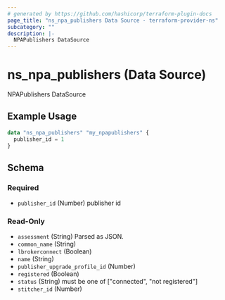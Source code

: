 ```yaml
---
# generated by https://github.com/hashicorp/terraform-plugin-docs
page_title: "ns_npa_publishers Data Source - terraform-provider-ns"
subcategory: ""
description: |-
  NPAPublishers DataSource
---
```


# ns_npa_publishers (Data Source)

NPAPublishers DataSource

## Example Usage

```terraform
data "ns_npa_publishers" "my_npapublishers" {
  publisher_id = 1
}
```

<!-- schema generated by tfplugindocs -->
## Schema

### Required

- `publisher_id` (Number) publisher id

### Read-Only

- `assessment` (String) Parsed as JSON.
- `common_name` (String)
- `lbrokerconnect` (Boolean)
- `name` (String)
- `publisher_upgrade_profile_id` (Number)
- `registered` (Boolean)
- `status` (String) must be one of ["connected", "not registered"]
- `stitcher_id` (Number)


